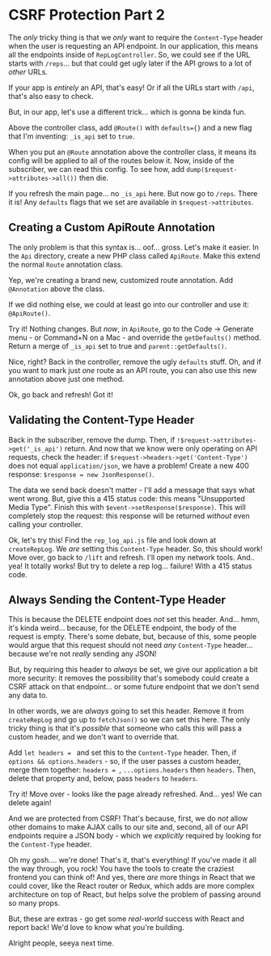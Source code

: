 # CSRF Protection Part 2

The *only* tricky thing is that we *only* want to require the `Content-Type`
header when the user is requesting an API endpoint. In our application, this
means all the endpoints inside of `RepLogController`. So, we could see if the URL
starts with `/reps`... but that could get ugly later if the API grows to a lot
of *other* URLs.

If your app is *entirely* an API, that's easy! Or if all the URLs start with
`/api`, that's also easy to check.

But, in our app, let's use a different trick... which is gonna be kinda fun.

Above the controller class, add `@Route()` with `defaults={}` and a new flag that
I'm inventing: `_is_api` set to `true`.

When you put an `@Route` annotation above the controller class, it means its config
will be applied to all of the routes below it. Now, inside of the subscriber, we
can read this config. To see how, add `dump($request->attributes->all())` then die.

If you refresh the main page... no `_is_api` here. But now go to `/reps`. There
it is! Any `defaults` flags that we set are available in `$request->attributes`.

## Creating a Custom ApiRoute Annotation

The only problem is that this syntax is... oof... gross. Let's make it easier. In
the `Api` directory, create a new PHP class called `ApiRoute`. Make this extend
the normal `Route` annotation class.

Yep, we're creating a brand new, customized route annotation. Add `@Annotation`
above the class.

If we did nothing else, we could at least go into our controller and use it:
`@ApiRoute()`.

Try it! Nothing changes. But *now*, in `ApiRoute`, go to the Code -> Generate menu -
or Command+N on a Mac - and override the `getDefaults()` method. Return a merge
of `_is_api` set to true and `parent::getDefaults()`.

Nice, right? Back in the controller, remove the ugly `defaults` stuff. Oh, and
if you want to mark just *one* route as an API route, you can also use this new
annotation above just one method.

Ok, go back and refresh! Got it!

## Validating the Content-Type Header

Back in the subscriber, remove the dump. Then, if `!$request->attributes->get('_is_api')`
return. And now that we know were only operating on API requests, check the header:
if `$request->headers->get('Content-Type')` does not equal `application/json`,
we have a problem! Create a new 400 response: `$response = new JsonResponse()`.

The data we send back doesn't matter - I'll add a message that says what went
wrong. But, give this a 415 status code: this means "Unsupported Media Type".
Finish this with `$event->setResponse($response)`. This will completely stop the
request: this response will be returned *without* even calling your controller.

Ok, let's try this! Find the `rep_log_api.js` file and look down at `createRepLog`.
We *are* setting this `Content-Type` header. So, this should work! Move over,
go back to `/lift` and refresh. I'll open my network tools. And.. yea! It totally
works! But try to delete a rep log... failure! With a 415 status code.

## Always Sending the Content-Type Header

This is because the DELETE endpoint does *not* set this header. And... hmm, it's
kinda weird... because, for the DELETE endpoint, the body of the request is empty.
There's some debate, but, because of this, some people would argue that this request
should not need *any* `Content-Type` header... because we're not *really* sending
any JSON!

But, by requiring this header to *always* be set, we give our application a bit
more security: it removes the possibility that's somebody could create a CSRF
attack on that endpoint... or some future endpoint that we don't send any data to.

In other words, we are *always* going to set this header. Remove it from
`createRepLog` and go up to `fetchJson()` so we can set this here. The only tricky
thing is that it's *possible* that someone who calls this will pass a custom header,
and we don't want to override that.

Add `let headers = ` and set this to the `Content-Type` header. Then, if
`options && options.headers` - so, if the user passes a custom header, merge them
together: `headers = `, `...options.headers` then `headers`. Then, delete that
property and, below, pass `headers` to `headers`.

Try it! Move over - looks like the page already refreshed. And... yes! We can
delete again!

And we are protected from CSRF! That's because, first, we do *not* allow other
domains to make AJAX calls to our site and, second, all of our API endpoints require
a JSON body - which we *explicitly* required by looking for the `Content-Type`
header.

Oh my gosh.... we're done! That's it, that's everything! If you've made it all
the way through, you rock! You have the tools to create the craziest frontend
you can think of! And yes, there *are* more things in React that we could cover,
like the React router or Redux, which adds are more complex architecture on top
of React, but helps solve the problem of passing around so many props.

But, these are extras - go get some *real-world* success with React and report
back! We'd love to know what you're building.

Alright people, seeya next time.
